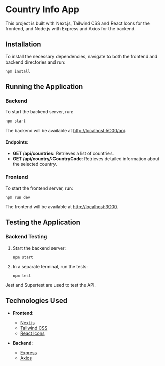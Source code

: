 # Country Info App

This project is built with Next.js, Tailwind CSS and React Icons for the frontend, and Node.js with Express and Axios for the backend.

## Installation

To install the necessary dependencies, navigate to both the frontend and backend directories and run:

`npm install`

## Running the Application

### Backend

To start the backend server, run:

`npm start`

The backend will be available at [http://localhost:5000/api](http://localhost:5000/api).

#### Endpoints:

- **GET /api/countries**: Retrieves a list of countries.
- **GET /api/country/:CountryCode**: Retrieves detailed information about the selected country.

### Frontend

To start the frontend server, run:

`npm run dev`

The frontend will be available at [http://localhost:3000](http://localhost:3000).

## Testing the Application

### Backend Testing

1. Start the backend server:

    `npm start`
    
2. In a separate terminal, run the tests:

    `npm test`

Jest and Supertest are used to test the API.

## Technologies Used

- **Frontend**:
  - [Next.js](https://nextjs.org/)
  - [Tailwind CSS](https://tailwindcss.com/)
  - [React Icons](https://react-icons.github.io/react-icons/)

- **Backend**:
  - [Express](https://expressjs.com/)
  - [Axios](https://axios-http.com/)